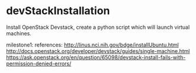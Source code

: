 # devStackInstallation
Install OpenStack Devstack, create a python script which will launch virtual machines.

milestone1:
references:
http://linus.nci.nih.gov/bdge/installUbuntu.html
http://docs.openstack.org/developer/devstack/guides/single-machine.html
https://ask.openstack.org/en/question/65098/devstack-install-fails-with-permission-denied-errors/
